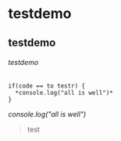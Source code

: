 # testdemo
## testdemo
###### testdemo
```
if(code == to testr) {
  *console.log("all is well")*
}
```
 *console.log("all is well")*
 > test

